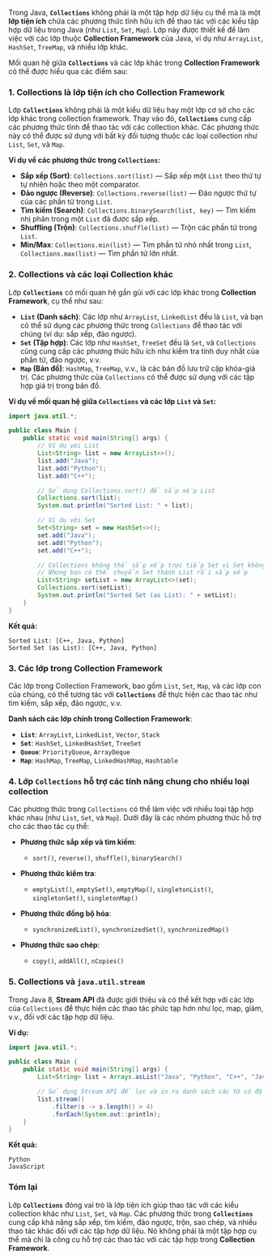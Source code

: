 Trong Java, **`Collections`** không phải là một tập hợp dữ liệu cụ thể mà là một **lớp tiện ích** chứa các phương thức tĩnh hữu ích để thao tác với các kiểu tập hợp dữ liệu trong Java (như `List`, `Set`, `Map`). Lớp này được thiết kế để làm việc với các lớp thuộc **Collection Framework** của Java, ví dụ như `ArrayList`, `HashSet`, `TreeMap`, và nhiều lớp khác.

Mối quan hệ giữa **`Collections`** và các lớp khác trong **Collection Framework** có thể được hiểu qua các điểm sau:

### 1. **Collections là lớp tiện ích cho Collection Framework**
   Lớp **`Collections`** không phải là một kiểu dữ liệu hay một lớp cơ sở cho các lớp khác trong collection framework. Thay vào đó, **`Collections`** cung cấp các phương thức tĩnh để thao tác với các collection khác. Các phương thức này có thể được sử dụng với bất kỳ đối tượng thuộc các loại collection như `List`, `Set`, và `Map`.

   **Ví dụ về các phương thức trong `Collections`:**
   - **Sắp xếp (Sort)**: `Collections.sort(list)` — Sắp xếp một `List` theo thứ tự tự nhiên hoặc theo một comparator.
   - **Đảo ngược (Reverse)**: `Collections.reverse(list)` — Đảo ngược thứ tự của các phần tử trong `List`.
   - **Tìm kiếm (Search)**: `Collections.binarySearch(list, key)` — Tìm kiếm nhị phân trong một `List` đã được sắp xếp.
   - **Shuffling (Trộn)**: `Collections.shuffle(list)` — Trộn các phần tử trong `List`.
   - **Min/Max**: `Collections.min(list)` — Tìm phần tử nhỏ nhất trong `List`, `Collections.max(list)` — Tìm phần tử lớn nhất.

### 2. **Collections và các loại Collection khác**
   Lớp **`Collections`** có mối quan hệ gần gũi với các lớp khác trong **Collection Framework**, cụ thể như sau:

   - **`List` (Danh sách)**: Các lớp như `ArrayList`, `LinkedList` đều là `List`, và bạn có thể sử dụng các phương thức trong `Collections` để thao tác với chúng (ví dụ: sắp xếp, đảo ngược).
   - **`Set` (Tập hợp)**: Các lớp như `HashSet`, `TreeSet` đều là `Set`, và `Collections` cũng cung cấp các phương thức hữu ích như kiểm tra tính duy nhất của phần tử, đảo ngược, v.v.
   - **`Map` (Bản đồ)**: `HashMap`, `TreeMap`, v.v., là các bản đồ lưu trữ cặp khóa-giá trị. Các phương thức của `Collections` có thể được sử dụng với các tập hợp giá trị trong bản đồ.

   **Ví dụ về mối quan hệ giữa `Collections` và các lớp `List` và `Set`:**

   ```java
   import java.util.*;

   public class Main {
       public static void main(String[] args) {
           // Ví dụ với List
           List<String> list = new ArrayList<>();
           list.add("Java");
           list.add("Python");
           list.add("C++");

           // Sử dụng Collections.sort() để sắp xếp List
           Collections.sort(list);
           System.out.println("Sorted List: " + list);

           // Ví dụ với Set
           Set<String> set = new HashSet<>();
           set.add("Java");
           set.add("Python");
           set.add("C++");

           // Collections không thể sắp xếp trực tiếp Set vì Set không có thứ tự
           // Nhưng bạn có thể chuyển Set thành List rồi sắp xếp
           List<String> setList = new ArrayList<>(set);
           Collections.sort(setList);
           System.out.println("Sorted Set (as List): " + setList);
       }
   }
   ```

   **Kết quả:**
   ```
   Sorted List: [C++, Java, Python]
   Sorted Set (as List): [C++, Java, Python]
   ```

### 3. **Các lớp trong Collection Framework**
   Các lớp trong Collection Framework, bao gồm `List`, `Set`, `Map`, và các lớp con của chúng, có thể tương tác với **`Collections`** để thực hiện các thao tác như tìm kiếm, sắp xếp, đảo ngược, v.v.

   **Danh sách các lớp chính trong Collection Framework**:
   - **`List`**: `ArrayList`, `LinkedList`, `Vector`, `Stack`
   - **`Set`**: `HashSet`, `LinkedHashSet`, `TreeSet`
   - **`Queue`**: `PriorityQueue`, `ArrayDeque`
   - **`Map`**: `HashMap`, `TreeMap`, `LinkedHashMap`, `Hashtable`

### 4. **Lớp `Collections` hỗ trợ các tính năng chung cho nhiều loại collection**
   Các phương thức trong `Collections` có thể làm việc với nhiều loại tập hợp khác nhau (như `List`, `Set`, và `Map`). Dưới đây là các nhóm phương thức hỗ trợ cho các thao tác cụ thể:

   - **Phương thức sắp xếp và tìm kiếm**:
     - `sort()`, `reverse()`, `shuffle()`, `binarySearch()`
   
   - **Phương thức kiểm tra**:
     - `emptyList()`, `emptySet()`, `emptyMap()`, `singletonList()`, `singletonSet()`, `singletonMap()`
   
   - **Phương thức đồng bộ hóa**:
     - `synchronizedList()`, `synchronizedSet()`, `synchronizedMap()`
   
   - **Phương thức sao chép**:
     - `copy()`, `addAll()`, `nCopies()`

### 5. **Collections và `java.util.stream`**
   Trong Java 8, **Stream API** đã được giới thiệu và có thể kết hợp với các lớp của `Collections` để thực hiện các thao tác phức tạp hơn như lọc, map, giảm, v.v., đối với các tập hợp dữ liệu.

   **Ví dụ:**
   ```java
   import java.util.*;

   public class Main {
       public static void main(String[] args) {
           List<String> list = Arrays.asList("Java", "Python", "C++", "JavaScript");

           // Sử dụng Stream API để lọc và in ra danh sách các từ có độ dài lớn hơn 4
           list.stream()
               .filter(s -> s.length() > 4)
               .forEach(System.out::println);
       }
   }
   ```

   **Kết quả:**
   ```
   Python
   JavaScript
   ```

### Tóm lại
Lớp **`Collections`** đóng vai trò là lớp tiện ích giúp thao tác với các kiểu collection khác như `List`, `Set`, và `Map`. Các phương thức trong **`Collections`** cung cấp khả năng sắp xếp, tìm kiếm, đảo ngược, trộn, sao chép, và nhiều thao tác khác đối với các tập hợp dữ liệu. Nó không phải là một tập hợp cụ thể mà chỉ là công cụ hỗ trợ các thao tác với các tập hợp trong **Collection Framework**.